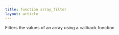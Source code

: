 ```yaml
---
title: function array_filter
layout: article
---
```

Filters the values of an array using a callback function